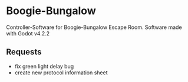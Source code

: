 # Boogie-Bungalow
Controller-Software for Boogie-Bungalow Escape Room. 
Software made with Godot v4.2.2


## Requests
- fix green light delay bug
- create new protocol information sheet
